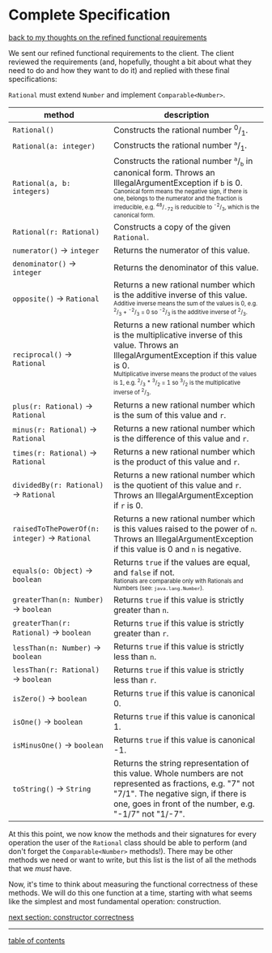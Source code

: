 # Complete Specification
[back to my thoughts on the refined functional requirements](refined_functional_requirements_my_thoughts.md)

We sent our refined functional requirements to the client. The client reviewed the requirements (and, hopefully, thought a bit about what they need to do and how they want to do it) and replied with these final specifications:

`Rational` must extend `Number` and implement `Comparable<Number>`.

| method | description |
| ------ | ----------- |
| `Rational()` | Constructs the rational number <sup>0</sup>/<sub>1</sub>. |
| `Rational(a: integer)` | Constructs the rational number <sup>`a`</sup>/<sub>1</sub>. |
| `Rational(a, b: integers)` | Constructs the rational number <sup>`a`</sup>/<sub>`b`</sub> in canonical form.  Throws an IllegalArgumentException if `b` is 0.<br /><sup><sub>Canonical form means the negative sign, if there is one, belongs to the numerator and the fraction is irreducible, e.g. <sup>48</sup>/<sub>-72</sub> is reducible to <sup>-2</sup>/<sub>3</sub>, which is the canonical form.</sub></sup> |
| `Rational(r: Rational)` | Constructs a copy of the given `Rational`. |
| `numerator()` &rarr; `integer` | Returns the numerator of this value. |
| `denominator()` &rarr; `integer` | Returns the denominator of this value. |
| `opposite()` &rarr; `Rational` | Returns a new rational number which is the additive inverse of this value.<br /><sup><sub>Additive inverse means the sum of the values is 0, e.g. <sup>2</sup>/<sub>3</sub> + <sup>-2</sup>/<sub>3</sub> = 0 so <sup>-2</sup>/<sub>3</sub> is the additive inverse of <sup>2</sup>/<sub>3</sub>.</sub></sup> |
| `reciprocal()` &rarr; `Rational` | Returns a new rational number which is the multiplicative inverse of this value. Throws an IllegalArgumentException if this value is 0.<br /><sup><sub>Multiplicative inverse means the product of the values is 1, e.g. <sup>2</sup>/<sub>3</sub> * <sup>3</sup>/<sub>2</sub> = 1 so <sup>3</sup>/<sub>2</sub> is the multiplicative inverse of <sup>2</sup>/<sub>3</sub>.</sub></sup> |
| `plus(r: Rational)` &rarr; `Rational` | Returns a new rational number which is the sum of this value and `r`. |
| `minus(r: Rational)` &rarr; `Rational` | Returns a new rational number which is the difference of this value and `r`. |
| `times(r: Rational)` &rarr; `Rational` | Returns a new rational number which is the product of this value and `r`. |
| `dividedBy(r: Rational)` &rarr; `Rational` | Returns a new rational number which is the quotient of this value and `r`. Throws an IllegalArgumentException if `r` is 0. |
| `raisedToThePowerOf(n: integer)` &rarr; `Rational` | Returns a new rational number which is this values raised to the power of `n`.  Throws an IllegalArgumentException if this value is 0 and `n` is negative. |
| `equals(o: Object)` &rarr; `boolean` | Returns `true` if the values are equal, and `false` if not.<br /><sup><sub>Rationals are comparable only with Rationals and Numbers (see: `java.lang.Number`).</sub></sup>  |
| `greaterThan(n: Number)` &rarr; `boolean` | Returns `true` if this value is strictly greater than `n`. |
| `greaterThan(r: Rational)` &rarr; `boolean` | Returns `true` if this value is strictly greater than `r`. |
| `lessThan(n: Number)` &rarr; `boolean` | Returns `true` if this value is strictly less than `n`. |
| `lessThan(r: Rational)` &rarr; `boolean` | Returns `true` if this value is strictly less than `r`. |
| `isZero()` &rarr; `boolean` | Returns `true` if this value is canonical 0. |
| `isOne()` &rarr; `boolean` | Returns `true` if this value is canonical 1. |
| `isMinusOne()` &rarr; `boolean` | Returns `true` if this value is canonical -1. |
| `toString()` &rarr; `String` | Returns the string representation of this value. Whole numbers are not represented as fractions, e.g. "7" not "7/1".  The negative sign, if there is one, goes in front of the number, e.g. "-1/7" not "1/-7".|

At this this point, we now know the methods and their signatures for every operation the user of the `Rational` class should be able to perform (and don't forget the `Comparable<Number>` methods!).  There may be other methods we need or want to write, but this list is the list of all the methods that we *must* have.

Now, it's time to think about measuring the functional correctness of these methods.  We will do this one function at a time, starting with what seems like the simplest and most fundamental operation: construction.

[next section: constructor correctness](constructor_correctness.md)

<hr>

[table of contents](toc.md)
